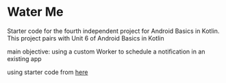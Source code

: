 Water Me
========

Starter code for the fourth independent project for Android Basics in Kotlin. This project pairs
with Unit 6 of Android Basics in Kotlin

main objective: using a custom Worker to schedule a notification in an existing app  

using starter code from [here](https://github.com/google-developer-training/android-basics-kotlin-water-me-app/)
